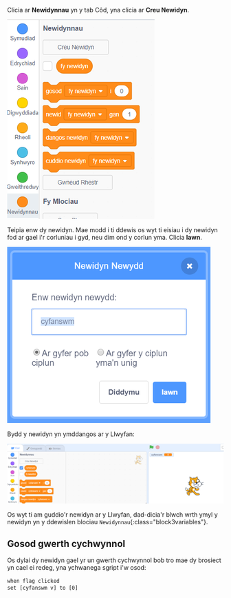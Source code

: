 Clicia ar **Newidynnau** yn y tab Côd, yna clicia ar **Creu Newidyn**.

![Blociau amrywiol](images/make-a-variable.png)

Teipia enw dy newidyn. Mae modd i ti ddewis os wyt ti eisiau i dy newidyn fod ar gael i'r corluniau i gyd, neu dim ond y corlun yma. Clicia **Iawn**.

![Creu newidyn](images/name-variable.png)

Bydd y newidyn yn ymddangos ar y Llwyfan:

![Newidiannau ar y llwyfan](images/stage-total.png)

Os wyt ti am guddio'r newidyn ar y Llwyfan, dad-dicia'r blwch wrth ymyl y newidyn yn y ddewislen blociau `Newidynnau`{:class="block3variables"}.

## Gosod gwerth cychwynnol

Os dylai dy newidyn gael yr un gwerth cychwynnol bob tro mae dy brosiect yn cael ei redeg, yna ychwanega sgript i'w osod:

```blocks3
when flag clicked
set [cyfanswm v] to [0]
```  
